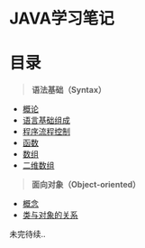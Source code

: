 # JAVA学习笔记
# 目录
> **语法基础（Syntax）**
  * [概论](https://github.com/Ansonnnnn/NotesForJava/blob/master/Syntax/1.1%20概论.md)
  * [语言基础组成](https://github.com/Ansonnnnn/NotesForJava/blob/master/Syntax/1.2%20语言基础组成.md)
  * [程序流程控制](https://github.com/Ansonnnnn/NotesForJava/blob/master/Syntax/1.3%20程序流程控制.md)
  * [函数](https://github.com/Ansonnnnn/NotesForJava/blob/master/Syntax/1.4%20函数.md)
  * [数组](https://github.com/Ansonnnnn/NotesForJava/blob/master/Syntax/1.5%20数组.md)
  * [二维数组](https://github.com/Ansonnnnn/NotesForJava/blob/master/Syntax/1.6%20二维数组.md)  
> **面向对象（Object-oriented）**
  * [概念](https://github.com/Ansonnnnn/NotesForJava/blob/master/Object-oriented/2.1%20概念.md)
  * [类与对象的关系](https://github.com/Ansonnnnn/NotesForJava/blob/master/Object-oriented/2.2%20类与对象的关系.md)

  
未完待续..


